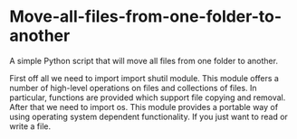 # Move-all-files-from-one-folder-to-another
A simple Python script that will move all files from one folder to another.

First off all we need to import import shutil module. This module offers a number of high-level operations on files and collections of files. In particular, functions are provided which support file copying and removal.
After that we need to import os. This module provides a portable way of using operating system dependent functionality. If you just want to read or write a file.
